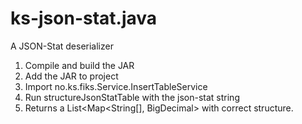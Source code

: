 # ks-json-stat.java
 A JSON-Stat deserializer

1. Compile and build the JAR
2. Add the JAR to project
3. Import no.ks.fiks.Service.InsertTableService
4. Run structureJsonStatTable with the json-stat string
5. Returns a List<Map<String[], BigDecimal> with correct structure.

